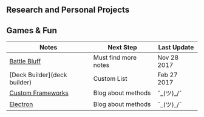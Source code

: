 <link rel="stylesheet" href="/main.css"/>

## Research and Personal Projects

## Games & Fun
| Notes                                     | Next Step                  | Last Update   |
| ------------------------------------------| -------------------------- | ------------- |
| [Battle Bluff](battle-bluff)              | Must find more notes       | Nov 28 2017   |
| [Deck Builder](deck builder)              | Custom List                | Feb 27 2017   |
| [Custom Frameworks](custom-frameworks)    | Blog about methods         | ¯\_(ツ)_/¯    |
| [Electron](electron-apps)                 | Blog about methods         | ¯\_(ツ)_/¯    |


